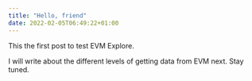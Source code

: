 ```yaml
---
title: "Hello, friend"
date: 2022-02-05T06:49:22+01:00
---
```


This the first post to test EVM Explore. 

I will write about the different levels of getting data from EVM next. Stay tuned. 

